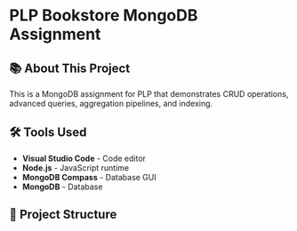 # PLP Bookstore MongoDB Assignment

## 📚 About This Project
This is a MongoDB assignment for PLP that demonstrates CRUD operations, advanced queries, aggregation pipelines, and indexing.

## 🛠️ Tools Used
- **Visual Studio Code** - Code editor
- **Node.js** - JavaScript runtime
- **MongoDB Compass** - Database GUI
- **MongoDB** - Database

## 📁 Project Structure